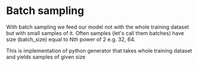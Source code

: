 # Batch sampling

With batch sampling we feed our model not with the whole training dataset but with small samples of it. Often samples (let's call them batches) have size (batch_size) equal to Nth power of 2 e.g. 32, 64.

This is implementation of python generator that takes whole training dataset and yields samples of given size
